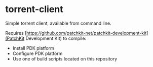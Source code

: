 # torrent-client
Simple torrent client, available from command line.

Requires [https://github.com/patchkit-net/patchkit-development-kit](PatchKit Development Kit) to compile:
* Install PDK platform
* Configure PDK platform
* Use one of build scripts located on this repository